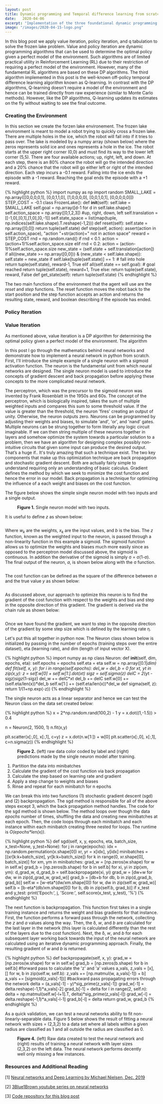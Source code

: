 ```yaml
---
layout: post
title: Dynamic programming and Temporal difference learning from scratch
date:   2020-04-06
excerpt: "Implementation of the three foundational dynamic programming and temporal difference learning methods in python"
image: "/images/2020-04-15-logo.png"
--- 
```


In this blog post we apply value iteration, policy iteration, and q tabulation to solve the frozen lake problem. Value and policy iteration are dynamic programming algorithms that can be used to determine the optimal policy given a perfect model of the environment. Such algorithms are of limited practical utility in Reinforcement Learning (RL) due to their restriction of requiring a perfect model of the environment. However, many of the fundamental RL algorithms are based on these DP algorithms. The third algorithm implemented in this post is the well-known off-policy temporal difference learning algorithm known as Q-learning. In contrast with the DP algorithms, Q-learning doesn't require a model of the environment and hence can be trained directly from raw experience (similar to Monte Carlo methods). However, like the DP algorithms, Q-learning updates its estimates on the fly without waiting to see the final outcome. 

### Creating the Environment
In this section we create the forzen lake environement. The frozen lake environment is meant to model a robot trying to quickly cross a frozen lake. There are multiple holes in the ice, which the robot will fall into if it tries to pass over. The lake is modeled by a numpy array (shown below) where the zeros represents solid ice and ones represents a hole in the ice. The robot starts at the upper right corner (0,0) and must find its way to the lower left corner (5,5). There are four available actions; up, right, left, and down. At each step, there is an 80% chance the robot will go the intended direction and a 20% chance that the robot will go either left or right of the intended direction. Each step incurs a -0.1 reward. Falling into the ice ends the episode with a -1 reward. Reaching the goal ends the episode with a +1 reward. 

{% highlight python %}
import numpy as np
import random
SMALL_LAKE = np.array([[0,0,0,0,1],
                       [0,0,1,1,0],
                       [1,0,0,0,0],
                       [0,0,1,0,1],
                       [0,0,0,0,0]])
STEP_COST = -0.1
class FrozenLake():
    def __init__(self):
        self.lake = SMALL_LAKE
        self.goal = np.array([d-1 for d in self.lake.shape])
        self.action_space = np.array([0,1,2,3]) #up, right, down, left
        self.translation = [[-1,0],[0,1],[1,0],[0,-1]]
        self.state_space = list(map(tuple, np.indices(self.lake.shape).T.reshape(-1,2)))
    def reset(self):
        self.state = np.array([0,0])
        return tuple(self.state)
    def step(self, action):
        assert(action in self.action_space), "action "+str(action)+" not in action space"
        reward = STEP_COST
        rnd = np.random.rand()
        if rnd < 0.1: action = (action+1)%self.action_space.size
        elif rnd < 0.2: action = (action-1)%self.action_space.size
        new_state = (self.state + self.translation[action])
        if all((new_state >= np.array([0,0])) & (new_state < self.lake.shape)):
            self.state = new_state
        if self.lake[tuple(self.state)] == 1: # fall into hole
            return tuple(self.state), reward-1, True
        elif all(self.state == self.goal): # goal reached
            return tuple(self.state), reward+1, True
        else:
            return tuple(self.state), reward, False
    def get_state(self):
        return tuple(self.state)
{% endhighlight %}

The two main functions of the environment that the agent will use are the *reset* and *step* functions. The reset function moves the robot back to the start position and the step function accepts an action and returns the resulting state, reward, and boolean describing if the episode has ended.  

### Policy Iteration

### Value Iteration

As mentioned above, value iteration is a DP algorithm for determining the optimal policy given a perfect model of the environment. The algorithm 

In this post I go through the mathematics behind neural networks and demonstrate how to implement a neural network in python from scratch. First, I'll introduce the simple example of a single neuron with a sigmoid activation function. The neuron is the fundamental unit from which neural networks are designed. The single neuron model is used to introduce the concepts of gradient descent and back propagation before applying these concepts to the more complicated neural network.

The perceptron, which was the precursor to the sigmoid neuron was invented by Frank Rosenblatt in the 1950s and 60s. The concept of the perceptron, which is biologically inspired, takes the sum of multiple weighted inputs and compares this sum to some threshold value. If the value is greater than the threshold, the neuron 'fires' creating an output of unity. Otherwise, the neuron outputs zero. Neurons can be programmed by adjusting their weights and biases, to simulate 'and', 'or', and 'nand' gates. Multiple neurons can be strung together to form literally any logic circuit imaginable. If we can then string multiple of these neurons together in layers and somehow optimize the system towards a particular solution to a problem, then we have an algorithm for designing complex possibly non-intuitive circuits that given some input can produce the desired output. That’s a huge if.. It's truly amazing that such a technique exist. The two key components that make up this optimization technique are back propagation and stochastic gradient descent. Both are actually fairly simple to understand requiring only an understanding of basic calculus. Gradient defines the method by which we seek to minimize the cost function and hence the error in our model. Back propagation is a technique for optimizing the influence of a each weight and biases on the cost function.

The figure below shows the simple single neuron model with two inputs and a single output.

<figure>
<span class="image fit">
        <img src="{{ "/images/node.png" | absolute_url }}" alt=""/>
        <figcaption><b>Figure 1.</b> Single neuron model with two inputs.</figcaption>
</span>
</figure>

It is useful to define *z* as shown below:

<figure>
<span class="image fit">
        <img src="{{ "/images/eq01.png" | absolute_url }}" alt=""/>
</span>
</figure>


Where *w<sub>k</sub>* are the weights, *x<sub>k</sub>* are the input values, and *b* is the bias. The *z* function, known as the weighted input to the neuron, is passed through a non-linearity function in this example a sigmoid. The sigmoid function allows us to optimize the weights and biases much more easily since as opposed to the perceptron model discussed above, the sigmoid is continuous. In addition the derivative of the sigmoid is simply &#963; = &#963;(1-&#963;). The final output of the neuron, *a*, is shown below along with the &#963; function.

<figure>
<span class="image fit">
        <img src="{{ "/images/eq02.png" | absolute_url }}" alt=""/>
</span>
</figure>

The cost function can be defined as the square of the difference between *a* and the true value *y* as shown below:

<figure>
<span class="image fit">
        <img src="{{ "/images/eq03.png" | absolute_url }}" alt=""/>
</span>
</figure>


As discussed above, our approach to optimize this neuron is to find the gradient of the cost function with respect to the weights and bias and step in the opposite direction of this gradient. The gradient is derived via the chain rule as shown below:

<figure>
<span class="image fit">
        <img src="{{ "/images/eq04.png" | absolute_url }}" alt=""/>
</span>
</figure>

Once we have found the gradient, we want to step in the opposite direction of the gradient by some step size which is defined by the learning rate &#951;.

Let's put this all together in python now. The Neuron class shown below is initialized by passing in the number of epochs (training steps over the entire dataset), eta (learning rate), and dim (length of input vector X).

{% highlight python %}
import numpy as np
class Neuron:
    def __init__(self, dim, epochs, eta):
        self.epochs = epochs
        self.eta = eta
        self.w = np.array([0.1]*dim)
    def fit(self, x, y):
        for i in range(self.epochs):
            del_w =  del_b = 0
            for xt, yt in zip(x,y):
                z = self.w[0] + self.w[1:].dot(xt)
                sigz = self.sigma(z)
                delC = 2*(yt - sigz)*sigz*(1-sigz)
                del_w += delC*xt
                del_b += delC
            self.w[0] += (self.eta/len(x))*del_b
            self.w[1:] += (self.eta/len(x))*del_w
    def sigma(self, z):
        return 1/(1+np.exp(-z))
{% endhighlight %}

The single neuron acts as a linear separator and hence we can test the Neuron class on the data set created below:

{% highlight python %}
x = 2*np.random.rand(100,2) - 1
y = x.dot((1,-1.5)) > 0.4

n = Neuron(2, 1500, 1)
n.fit(x,y)

plt.scatter(x[:,0], x[:,1], c=y)
z = x.dot(n.w[1:]) + w[0]
plt.scatter(x[:,0], x[:,1], c=n.sigma(z))
{% endhighlight %}

<figure>
<span class="image fit">
        <img src="{{ "/images/neuron_data.png" | absolute_url }}" alt=""/>
        <figcaption><b>Figure 2.</b> (left) raw data color coded by label and (right) predictions made by the single neuron model after training.</figcaption>
</span>
</figure>

1. Partition the data into minibatches
2. Calculate the gradient of the cost function via back propagation
3. Calculate the step based on learning rate and gradient
4. Apply a step change to weights and biases
5. Rinse and repeat for each minibatch for n epochs
 

We can break this into two functions (1) stochastic gradient descent (sgd) and (2) backpropagation. The sgd method is responsible for all of the above steps except 3, which the back propagation method handles. The code for the sgd method is shown below. The method loops over though the data *epochs* number of times, shuffling the data and creating new minibatches at each epoch. Then, the code loops through each minibatch and each instance within each minibatch creating three nested for loops. The runtime is *O(epochs\*len(x))*.

{% highlight python %}
    def sgd(self, x, y, epochs, eta, batch_size, x_test=None, y_test=None):
        for j in range(epochs):
            idx = np.random.permutation(x.shape[0])
            xr, yr = x[idx], y[idx]
            minibatches = [(xr[k:k+batch_size], yr[k:k+batch_size])
                        for k in range(0, xr.shape[0], batch_size)]
            for xm, ym in minibatches:
                grad_w = [np.zeros(w.shape) for w in self.w]
                grad_b = [np.zeros(b.shape) for b in self.b]
                for xi, yi in zip(xm, ym):
                    d_grad_w, d_grad_b = self.backpropagate(xi, yi)
                    grad_w = [dw+w for dw, w in zip(d_grad_w, grad_w)]
                    grad_b = [db+b for db, b in zip(d_grad_b, grad_b)]
                self.w = [w-eta*(dw/xm.shape[0]) for w, dw in zip(self.w, grad_w)]
                self.b = [b-eta*(db/xm.shape[0]) for b, db in zip(self.b, grad_b)]
            if x_test and y_test:
                print('Epoch:', j, 'Score:', self.score(x_test, y_test), '%')
{% endhighlight %}

The next function is backpropagation. This function first takes in a single training instance and returns the weight and bias gradients for that instance. First, the function performs a forward pass through the network, collecting the *z* and *a* values along the way. Then, the &#948;, *w*, and *b* are calculated for the last layer in the network (this layer is calculated differently than the rest of the layers due to the cost function). Next, the &#948;, *w*, and *b* for each subsequent layer working back towards the input of the neural network are calculated using an iterative dynamic programming approach. Finally, the resulting gradient of *w* and *b* is returned. 

{% highlight python %}
    def backpropagate(self, x, y):
        grad_w = [np.zeros(w.shape) for w in self.w]
        grad_b = [np.zeros(b.shape) for b in self.b]
        #forward pass to calculate the 'z' and 'a' values
        a_vals, z_vals = [x], []
        for w, b in zip(self.w, self.b):
            z_vals += [np.matmul(w, a_vals[-1]) + b]
            a_vals += [sigmoid(z_vals[-1])]
        #backward pass propagating errors through the network
        delta = (a_vals[-1] - y)*sig_prime(z_vals[-1])
        grad_w[-1] = delta.reshape(-1,1)*a_vals[-2]
        grad_b[-1] = delta
        for l in range(2, self.n):
            delta = np.matmul(self.w[-l+1].T, delta)*sig_prime(z_vals[-l])
            grad_w[-l] = delta.reshape(-1,1)*a_vals[-l-1]
            grad_b[-l] = delta
        return grad_w, grad_b 
{% endhighlight %}

As a quick validation, we can test a neural networks ability to fit non-linearly-separable data. Figure 5 below shows the result of fitting a neural network with sizes = (2,3,2) to a data set where all labels within a given radius are classified as 1 and all outside the radius are classified as 0. 

<figure>
<span class="image fit">
        <img src="{{ "/images/mlp_data.png" | absolute_url }}" alt=""/>
        <figcaption><b>Figure 4.</b> (left) Raw data created to test the neural network and (right) results of training a neural network with layer sizes (2,3,2) on the left data. The neural network performs decently well only missing a few instances. </figcaption>
</span>
</figure>

### Resources and Additional Reading

[1] <a href ="http://neuralnetworksanddeeplearning.com/">Neural networks and Deep Learning by Michael Nielsen, Dec. 2019</a>

[2] <a href ="https://www.youtube.com/watch?v=aircAruvnKk&t=832s">3Blue1Brown youtube series on neural networks</a>

[3] <a href ="https://github.com/joseywallace?tab=repositories">Code repository for this blog post</a>
